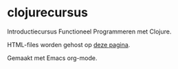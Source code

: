 clojurecursus
=============

Introductiecursus Functioneel Programmeren met Clojure.

HTML-files worden gehost op [deze pagina](http://michielborkent.nl/clojurecursus/).

Gemaakt met Emacs org-mode. 
